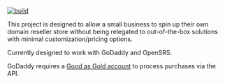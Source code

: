 [![build](https://github.com/ahwm/domain-reseller/actions/workflows/build.yml/badge.svg?branch=master)](https://github.com/ahwm/domain-reseller/actions/workflows/build.yml)

This project is designed to allow a small business to spin up their own domain reseller store without being relegated to out-of-the-box solutions with minimal customization/pricing options.

Currently designed to work with GoDaddy and OpenSRS.

GoDaddy requires a [Good as Gold account](https://www.godaddy.com/help/what-is-good-as-gold-3359) to process purchases via the API.
